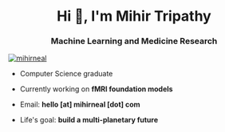 <h1 align="center">Hi 👋, I'm Mihir Tripathy</h1>
<h3 align="center">Machine Learning and Medicine Research </h3>

<p align="left"> <a href="https://twitter.com/mihirneal" target="blank"><img src="https://img.shields.io/twitter/follow/mihirneal?logo=twitter&style=for-the-badge" alt="mihirneal" /></a> </p>

- Computer Science graduate

- Currently working on **fMRI foundation models** 

- Email: **hello [at] mihirneal [dot] com**

-  Life's goal: **build a multi-planetary future**
</p>
